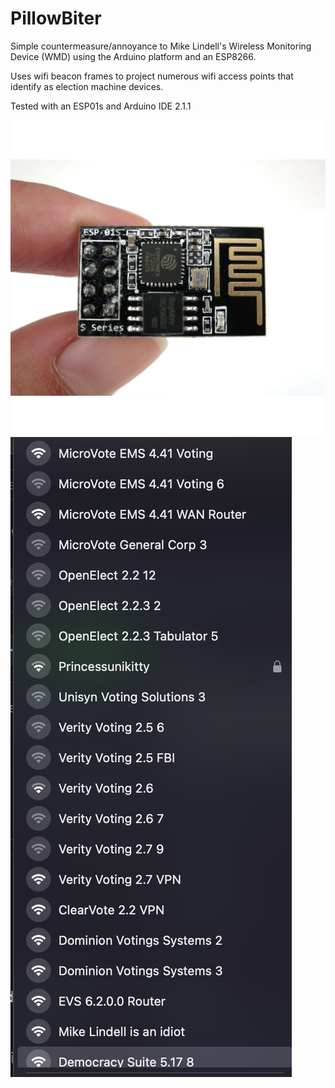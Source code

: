 # PillowBiter
Simple countermeasure/annoyance to Mike Lindell's Wireless Monitoring Device (WMD) using the Arduino platform and an ESP8266.

Uses wifi beacon frames to project numerous wifi access points that identify as election machine devices.

Tested with an ESP01s and Arduino IDE 2.1.1

![image](esp01s.webp)
![image](pillowbiter.png)
